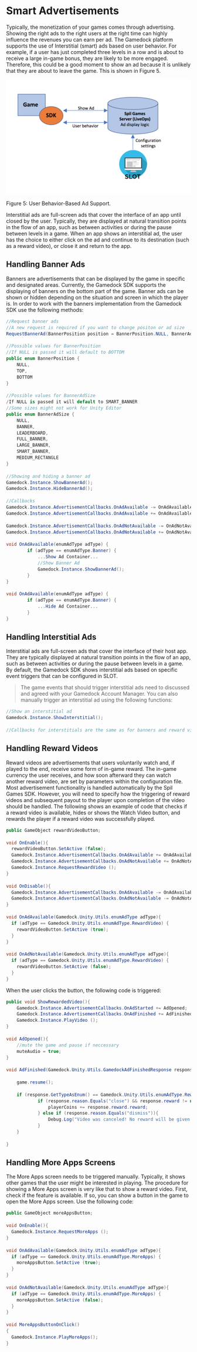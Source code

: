# Smart Advertisements

Typically, the monetization of your games comes through advertising. Showing the right ads to the right users at the right time can highly influence the revenues you can earn per ad. The Gamedock platform supports the use of Interstitial (smart) ads based on user behavior. For example, if a user has just completed three levels in a row and is about to receive a large in-game bonus, they are likely to be more engaged. Therefore, this could be a good moment to show an ad because it is unlikely that they are about to leave the game. This is shown in Figure 5.

![github pages](_images/sdk_ads-1024x636.png)

Figure 5: User Behavior-Based Ad Support.

Interstitial ads are full-screen ads that cover the interface of an app until closed by the user. Typically, they are displayed at natural transition points in the flow of an app, such as between activities or during the pause between levels in a game. When an app shows an interstitial ad, the user has the choice to either click on the ad and continue to its destination (such as a reward video), or close it and return to the app.

## Handling Banner Ads

Banners are advertisements that can be displayed by the game in specific and designated areas. Currently, the Gamedock SDK supports the displaying of banners on the bottom part of the game. Banner ads can be shown or hidden depending on the situation and screen in which the player is. In order to work with the banners implementation from the Gamedock SDK use the following methods:

~~~C#
//Request banner ads
//A new request is required if you want to change positon or ad size
RequestBannerAd(BannerPosition position = BannerPosition.NULL, BannerAdSize adSize = BannerAdSize.NULL);

//Possible values for BannerPosition
//If NULL is passed it will default to BOTTOM
public enum BannerPosition {
    NULL,
    TOP,
    BOTTOM
}

//Possible values for BannerAdSize
/If NULL is passed it will default to SMART_BANNER
//Some sizes might not work for Unity Editor
public enum BannerAdSize {
    NULL,
    BANNER,
    LEADERBOARD,
    FULL_BANNER,
    LARGE_BANNER,
    SMART_BANNER,
    MEDIUM_RECTANGLE
}

//Showing and hiding a banner ad
Gamedock.Instance.ShowBannerAd();
Gamedock.Instance.HideBannerAd();

//Callbacks
Gamedock.Instance.AdvertisementCallbacks.OnAdAvailable -= OnAdAvailable;
Gamedock.Instance.AdvertisementCallbacks.OnAdAvailable += OnAdAvailable;

Gamedock.Instance.AdvertisementCallbacks.OnAdNotAvailable -= OnAdNotAvailable;
Gamedock.Instance.AdvertisementCallbacks.OnAdNotAvailable += OnAdNotAvailable;

void OnAdAvailable(enumAdType adType) {
        if (adType == enumAdType.Banner) {
            ...Show Ad Container...
            //Show Banner Ad
            Gamedock.Instance.ShowBannerAd();
        }
}

void OnAdAvailable(enumAdType adType) {
        if (adType == enumAdType.Banner) {
            ...Hide Ad Container...
        }
}
~~~

## Handling Interstitial Ads

Interstitial ads are full-screen ads that cover the interface of their host app. They are typically displayed at natural transition points in the flow of an app, such as between activities or during the pause between levels in a game. By default, the Gamedock SDK shows interstitial ads based on specific event triggers that can be configured in SLOT.

> The game events that should trigger interstitial ads need to discussed and agreed with your Gamedock Account Manager. You can also manually trigger an interstitial ad using the following functions:

~~~C#
//Show an interstitial ad
Gamedock.Instance.ShowInterstitial();

//Callbacks for interstitials are the same as for banners and reward videos except that the "enumAdType" is "interstitial"
~~~

## Handling Reward Videos

Reward videos are advertisements that users voluntarily watch and, if played to the end, receive some form of in-game reward. The in-game currency the user receives, and how soon afterward they can watch another reward video, are set by parameters within the configuration file. Most advertisement functionality is handled automatically by the Spil Games SDK. However, you will need to specify how the triggering of reward videos and subsequent payout to the player upon completion of the video should be handled. The following shows an example of code that checks if a reward video is available, hides or shows the Watch Video button, and rewards the player if a reward video was successfully played.

~~~C#
public GameObject rewardVideoButton;

void OnEnable(){
  rewardVideoButton.SetActive (false);
  Gamedock.Instance.AdvertisementCallbacks.OnAdAvailable += OnAdAvailable;
  Gamedock.Instance.AdvertisementCallbacks.OnAdNotAvailable += OnAdNotAvailable;
  Gamedock.Instance.RequestRewardVideo ();
}

void OnDisable(){
  Gamedock.Instance.AdvertisementCallbacks.OnAdAvailable -= OnAdAvailable;
  Gamedock.Instance.AdvertisementCallbacks.OnAdNotAvailable -= OnAdNotAvailable;
}

void OnAdAvailable(Gamedock.Unity.Utils.enumAdType adType){
  if (adType == Gamedock.Unity.Utils.enumAdType.RewardVideo) {
    rewardVideoButton.SetActive (true);
  }
}

void OnAdNotAvailable(Gamedock.Unity.Utils.enumAdType adType){
  if (adType == Gamedock.Unity.Utils.enumAdType.RewardVideo) {
    rewardVideoButton.SetActive (false);
  }
}
~~~

When the user clicks the button, the following code is triggered:

~~~C#
public void ShowRewardedVideo(){
    Gamedock.Instance.AdvertisementCallbacks.OnAdStarted += AdOpened;
    Gamedock.Instance.AdvertisementCallbacks.OnAdFinished += AdFinished;
    Gamedock.Instance.PlayVideo ();
}

void AdOpened(){
    //mute the game and pause if neccessary
    muteAudio = true;
}

void AdFinished(Gamedock.Unity.Utils.GamedockAdFinishedResponse response){
    
    game.resume();
    
    if (response.GetTypeAsEnum() == Gamedock.Unity.Utils.enumAdType.RewardVideo){
            if (response.reason.Equals("close") && response.reward != null) {
                playerCoins += response.reward.reward;
            } else if (response.reason.Equals("dismiss")){
                Debug.Log("Video was canceled! No reward will be given.");
            }
    }

}
~~~

## Handling More Apps Screens

The More Apps screen needs to be triggered manually. Typically, it shows other games that the user might be interested in playing. The procedure for showing a More Apps screen is very like that to show a reward video. First, check if the feature is available. If so, you can show a button in the game to open the More Apps screen. Use the following code:

~~~C#
public GameObject moreAppsButton;
 
void OnEnable(){
  Gamedock.Instance.RequestMoreApps ();
}
 
void OnAdAvailable(Gamedock.Unity.Utils.enumAdType adType){
  if (adType == Gamedock.Unity.Utils.enumAdType.MoreApps) {
    moreAppsButton.SetActive (true);
  }
}
 
void OnAdNotAvailable(Gamedock.Unity.Utils.enumAdType adType){
  if (adType == Gamedock.Unity.Utils.enumAdType.MoreApps) {
    moreAppsButton.SetActive (false);
  }
}
 
void MoreAppsButtonOnClick()
{
  Gamedock.Instance.PlayMoreApps();
}
~~~